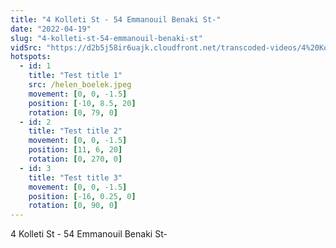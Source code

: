 ```yaml
---
title: "4 Kolleti St - 54 Emmanouil Benaki St-"
date: "2022-04-19"
slug: "4-kolleti-st-54-emmanouil-benaki-st"
vidSrc: "https://d2b5j58ir6uajk.cloudfront.net/transcoded-videos/4%20Kolleti%20St%20-%2054%20Emmanouil%20Benaki%20St-.mp4"
hotspots:
  - id: 1
    title: "Test title 1"
    src: /helen_boelek.jpeg
    movement: [0, 0, -1.5]
    position: [-10, 8.5, 20]
    rotation: [0, 79, 0]
  - id: 2
    title: "Test title 2"
    movement: [0, 0, -1.5]
    position: [11, 6, 20]
    rotation: [0, 270, 0]
  - id: 3
    title: "Test title 3"
    movement: [0, 0, -1.5]
    position: [-16, 0.25, 0]
    rotation: [0, 90, 0]
---
```


4 Kolleti St - 54 Emmanouil Benaki St-
